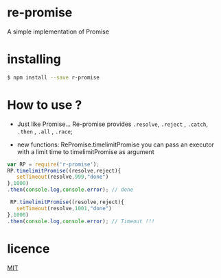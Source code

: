# re-promise
 A simple implementation of Promise
 
# installing
```bash
$ npm install --save r-promise
```
# How to use ?
* Just like Promise...
 Re-promise provides `.resolve`, `.reject` , `.catch`, `.then` , `.all` , `.race`;
 
* new functions: RePromise.timelimitPromise
 you can pass an executor with a limit time to timelimitPromise as argument 
 ```js
 var RP = require('r-promise');
 RP.timelimitPromise((resolve,reject){
    setTimeout(resolve,999,"done")
 },1000)
 .then(console.log,console.error); // done
 
  RP.timelimitPromise((resolve,reject){
    setTimeout(resolve,1001,"done")
 },1000)
 .then(console.log,console.error); // Timeout !!!
 
 ```


# licence
[MIT](https://tldrlegal.com/license/mit-license)
